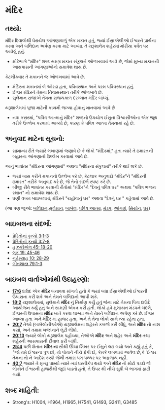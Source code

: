 # મંદિર 

## તથ્યો: 

મંદિર દિવાલોથી ઘેરાયેલ આંગણાવાળું એક મકાન હતું, જ્યાં ઈસ્રાએલીઓ ઈશ્વરને પ્રાર્થના કરવા અને બલિદાન અર્પણ કરવા માટે આવ્યા.
તે યરૂશાલેમ શહેરમાં મોરીયા પર્વત પર આવેલું હતું.

* મોટેભાગે "મંદિર" શબ્દ સમગ્ર મકાન સંકુલને ઓળખવામાં આવે છે, જેમાં મુખ્ય મકાનની આસપાસની આંગણાઓનો સમાવેશ થાય છે.

કેટલીકવાર તે મકાનને જ ઓળખવામાં આવે છે.

* મંદિરના મકાનમાં બે ઓરડા હતા, પવિત્રસ્થાન અને પરમ પવિત્રસ્થાન હતું.
* ઈશ્વર મંદિરને તેમના નિવાસસ્થાન તરીકે ઓળખાવે છે.
* સુલેમાન રાજાએ તેમના રાજયકાળ દરમ્યાન મંદિર બાંધ્યું.

યરૂશાલેમમાં પૂજા માટેની કાયમી જગ્યા હોવાનું માનવામાં આવે છે

* નવા કરારમાં, "પવિત્ર આત્માનું મંદિર" શબ્દનો ઉપયોગ ઈસુના  વિશ્વાસીઓના એક જૂથ તરીકે ઉલ્લેખ કરવામાં આવ્યો છે, કારણ કે પવિત્ર આત્મા તેમનામાં રહે છે.

## અનુવાદ માટેના સૂચનો: 

* સામાન્ય રીતે જ્યારે લખાણમાં જણાવે છે કે લોકો "મંદિરમાં," હતા ત્યારે તે ઇમારતની બહારના આંગણાનો ઉલ્લેખ કરવામાં આવે છે.

આનું ભાષાંતર "મંદિરના આંગણામાં" અથવા "મંદિરના સંકુલમાં" તરીકે થઈ શકે છે.

* જ્યાં ખાસ કરીને મકાનનો ઉલ્લેખ કરે છે, કેટલાક અનુવાદો “મંદિર”ને "મંદિરની ઇમારત" તરીકે અનુવાદ કરે છે, જે તેનો સંદર્ભ સ્પષ્ટ કરે છે.
* બીજી રીતે ભાષાંતર કરવાની રીતોમાં "મંદિર"ને  "દેવનું પવિત્ર ઘર" અથવા "પવિત્ર ભજન સ્થાન" નો સમાવેશ થાય છે.
* ઘણી વખત બાઇબલમાં, મંદિરને "યહોવાનું ઘર" અથવા "દેવનું ઘર " કહેવામાં આવે છે.

(આ પણ જુઓ: [બલિદાન](../other/sacrifice.md),[સુલેમાન](../names/solomon.md), [બાબેલ](../names/babylon.md), [પવિત્ર આત્મા](../kt/holyspirit.md), [મંડપ](../kt/tabernacle.md), [આંગણું](../other/courtyard.md), [સિયોન](../kt/zion.md), [ઘર](../other/house.md))

## બાઇબલના સંદર્ભો: 

* [પ્રેરિતોનાં કૃત્યો 3:1-3](rc://gu/tn/help/act/03/01)
* [પ્રેરિતોનાં કૃત્યો 3:7-8](rc://gu/tn/help/act/03/07)
* [હઝકીએલ 45: 18-20](rc://gu/tn/help/ezk/45/18)
* [લુક 19: 45-46](rc://gu/tn/help/luk/19/45)
* [નહેમ્યાહ 10: 28-29](rc://gu/tn/help/neh/10/28)
* [ગીતશાસ્ત્ર 79:1-3](rc://gu/tn/help/psa/079/001)

## બાઇબલ વાર્તાઓમાંથી ઉદાહરણો: 

* __[17:6](rc://gu/tn/help/obs/17/06)__ દાઉદ એક __મંદિર__ બનાવવ। માંગતો હતો કે જ્યાં બધા ઈસ્રાએલીઓ ઈશ્વરની ઉપાસના કરી શકે અને તેમને બલિદાનો આપી શકે.
* __[18:2](rc://gu/tn/help/obs/18/02)__ યરૂશાલેમમાં, સુલેમાને __મંદિર__ નું નિર્માણ કર્યું હતું જેના માટે તેમના પિતા દાઉદે આયોજન કર્યું હતું અને સામગ્રી એકત્ર કરી હતી. લોકો હવે મુલાકાત મંડપને બદલે, ઈશ્વરની ઉપાસના __મંદિર__ ખાતે કરવા લાગ્યા અને તેમને બલિદાન અર્પણ કરે છે. ઈશ્વર આવ્યા હતા અને __મંદિર__ માં હાજર હતા, અને તે તેના લોકો સાથે ત્યાં રહેતા હતા.
* __[20:7](rc://gu/tn/help/obs/20/07)__ તેઓ (બાબેલોનીઓએ) યરૂશાલેમના શહેરને કબજે કરી લીધું, અને __મંદિર__ નો નાશ કર્યો, અને તમામ ખજાનાને લુંટી લીધો.
* __[20:13](rc://gu/tn/help/obs/20/13)__ જ્યારે લોકો યરૂશાલેમ પહોંચ્યા, તેઓએ __મંદિર__ અને શહેર અને __મંદિર__ તથા શહેરની આસપાસની દીવાલ ફરી બાંધી.
* __[25:4](rc://gu/tn/help/obs/25/04)__ પછી શેતાન __મંદિર ના__ સૌથી ઊંચા શિખર પર ઈસુને લઇ ગયો અને કહ્યું હતું કે, "જો તમે ઈશ્વરન। પુત્ર છો, તો પોતાને નીચે ફેંકી દો, કેમકે લખવામાં આવેલ છે,કે  'ઈશ્વર તેમના તો ને આદેશ કરશે જેથી તમારા પગ પથ્થર પર અફળાય નહી.
* __[40:7](rc://gu/tn/help/obs/40/07)__ જયારે તે મૃત્યુ પામ્યો ત્યારે ત્યાં ધરતીકંપ થયો અને __મંદિર__ નો મોટો પડદો જે લોકોને ઈશ્વરની હાજરીથી જુદાં પાડતો હતો, તે ઉપર થી નીચે સુધી બે ભાગમાં ફાટી ગયો.

## શબ્દ માહિતી: 

* Strong's: H1004, H1964, H1965, H7541, G1493, G2411, G3485

